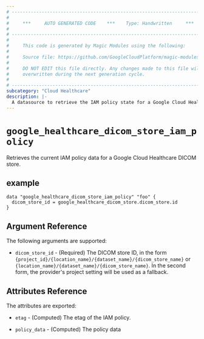 ```yaml
---
# ----------------------------------------------------------------------------
#
#     ***     AUTO GENERATED CODE    ***    Type: Handwritten     ***
#
# ----------------------------------------------------------------------------
#
#     This code is generated by Magic Modules using the following:
#
#     Source file: https://github.com/GoogleCloudPlatform/magic-modules/tree/main/mmv1/third_party/terraform/website/docs/d/healthcare_dicom_store_iam_policy.html.markdown
#
#     DO NOT EDIT this file directly. Any changes made to this file will be
#     overwritten during the next generation cycle.
#
# ----------------------------------------------------------------------------
subcategory: "Cloud Healthcare"
description: |-
  A datasource to retrieve the IAM policy state for a Google Cloud Healthcare DICOM store.
---
```



# `google_healthcare_dicom_store_iam_policy`
Retrieves the current IAM policy data for a Google Cloud Healthcare DICOM store.

## example

```hcl
data "google_healthcare_dicom_store_iam_policy" "foo" {
  dicom_store_id = google_healthcare_dicom_store.dicom_store.id
}
```

## Argument Reference

The following arguments are supported:

* `dicom_store_id` - (Required) The DICOM store ID, in the form
    `{project_id}/{location_name}/{dataset_name}/{dicom_store_name}` or
    `{location_name}/{dataset_name}/{dicom_store_name}`. In the second form, the provider's
    project setting will be used as a fallback.

## Attributes Reference

The attributes are exported:

* `etag` - (Computed) The etag of the IAM policy.

* `policy_data` - (Computed) The policy data
